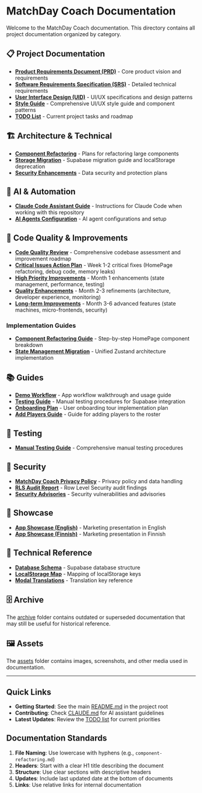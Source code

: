 # MatchDay Coach Documentation

Welcome to the MatchDay Coach documentation. This directory contains all project documentation organized by category.

## 📋 Project Documentation

- **[Product Requirements Document (PRD)](project/PRD.md)** - Core product vision and requirements
- **[Software Requirements Specification (SRS)](project/SRS.md)** - Detailed technical requirements
- **[User Interface Design (UID)](project/UID.md)** - UI/UX specifications and design patterns
- **[Style Guide](project/STYLE_GUIDE.md)** - Comprehensive UI/UX style guide and component patterns
- **[TODO List](project/TODO.md)** - Current project tasks and roadmap

## 🏗️ Architecture & Technical

- **[Component Refactoring](architecture/component-refactoring.md)** - Plans for refactoring large components
- **[Storage Migration](architecture/storage-migration.md)** - Supabase migration guide and localStorage deprecation
- **[Security Enhancements](architecture/security.md)** - Data security and protection plans

## 🤖 AI & Automation

- **[Claude Code Assistant Guide](ai/CLAUDE.md)** - Instructions for Claude Code when working with this repository
- **[AI Agents Configuration](ai/AGENTS.md)** - AI agent configurations and setup

## 🚀 Code Quality & Improvements

- **[Code Quality Review](quality/CODE_QUALITY_REVIEW.md)** - Comprehensive codebase assessment and improvement roadmap
- **[Critical Issues Action Plan](quality/CRITICAL_ISSUES_ACTION_PLAN.md)** - Week 1-2 critical fixes (HomePage refactoring, debug code, memory leaks)
- **[High Priority Improvements](quality/HIGH_PRIORITY_IMPROVEMENTS.md)** - Month 1 enhancements (state management, performance, testing)
- **[Quality Enhancements](quality/QUALITY_ENHANCEMENTS.md)** - Month 2-3 refinements (architecture, developer experience, monitoring)
- **[Long-term Improvements](quality/LONG_TERM_IMPROVEMENTS.md)** - Month 3-6 advanced features (state machines, micro-frontends, security)

### Implementation Guides
- **[Component Refactoring Guide](quality/guides/COMPONENT_REFACTORING_GUIDE.md)** - Step-by-step HomePage component breakdown
- **[State Management Migration](quality/guides/STATE_MANAGEMENT_MIGRATION.md)** - Unified Zustand architecture implementation

## 📚 Guides

- **[Demo Workflow](guides/demo-workflow.md)** - App workflow walkthrough and usage guide
- **[Testing Guide](guides/testing-guide.md)** - Manual testing procedures for Supabase integration
- **[Onboarding Plan](guides/onboarding.md)** - User onboarding tour implementation plan
- **[Add Players Guide](guides/add-players.md)** - Guide for adding players to the roster

## 🧪 Testing

- **[Manual Testing Guide](testing/MANUAL_TESTING_GUIDE.md)** - Comprehensive manual testing procedures

## 🔐 Security

- **[MatchDay Coach Privacy Policy](security/MatchDay_Coach_Privacy_Policy.md)** - Privacy policy and data handling
- **[RLS Audit Report](security/RLS_AUDIT_REPORT.md)** - Row Level Security audit findings
- **[Security Advisories](security/SECURITY_ADVISORIES.md)** - Security vulnerabilities and advisories

## 🎯 Showcase

- **[App Showcase (English)](showcase/app-showcase-en.md)** - Marketing presentation in English
- **[App Showcase (Finnish)](showcase/app-showcase-fi.md)** - Marketing presentation in Finnish

## 📖 Technical Reference

- **[Database Schema](reference/database-schema.md)** - Supabase database structure
- **[LocalStorage Map](reference/localStorage-map.json)** - Mapping of localStorage keys
- **[Modal Translations](reference/modal-translations.md)** - Translation key reference

## 🗄️ Archive

The [archive](archive/) folder contains outdated or superseded documentation that may still be useful for historical reference.

## 🖼️ Assets

The [assets](assets/) folder contains images, screenshots, and other media used in documentation.

---

## Quick Links

- **Getting Started**: See the main [README.md](../README.md) in the project root
- **Contributing**: Check [CLAUDE.md](../CLAUDE.md) for AI assistant guidelines
- **Latest Updates**: Review the [TODO list](project/TODO.md) for current priorities

## Documentation Standards

1. **File Naming**: Use lowercase with hyphens (e.g., `component-refactoring.md`)
2. **Headers**: Start with a clear H1 title describing the document
3. **Structure**: Use clear sections with descriptive headers
4. **Updates**: Include last updated date at the bottom of documents
5. **Links**: Use relative links for internal documentation